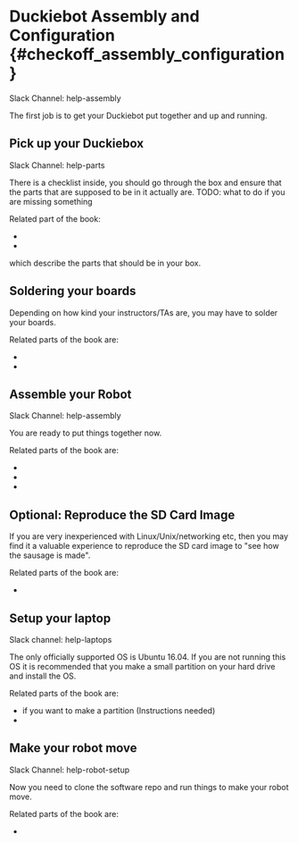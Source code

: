 # Duckiebot Assembly and Configuration {#checkoff_assembly_configuration}

Slack Channel: help-assembly

The first job  is to get your Duckiebot put together and up and running. 

<!-- Comment: @liam: We should make sure that these tasks are 1-to-1 with the task list in the checkoff spreadsheet, and remind them what to do. 
-->

## Pick up your Duckiebox

Slack Channel: help-parts


 There is a checklist inside, you should go through the box and ensure that the parts that are supposed to be in it actually are.
 TODO: what to do if you are missing something
 
Related part of the book: 

* [](#acquiring-parts-c0) 
* [](#acquiring-parts-c1) 
  
which describe the parts that should be in your box.

## Soldering your boards

Depending on how kind your instructors/TAs are, you may have to solder your boards. 
 
Related parts of the book are:

* [](#soldering-boards-c0)
* [](#soldering-boards-c1)

## Assemble your Robot

Slack Channel: help-assembly

You are ready to put things together now.

Related parts of the book are:

* [](#assembling-duckiebot-c0)
* [](#bumper-assembly)
* [](#assembling-duckiebot-c1)


## Optional: Reproduce the SD Card Image

If you are very inexperienced with Linux/Unix/networking etc, then you may find it a valuable experience to reproduce the SD card image to "see how the sausage is made".

Related parts of the book are:

* [](#duckiebot-ubuntu-image)
 
 
## Setup your laptop

Slack channel: help-laptops

The only officially supported OS is Ubuntu 16.04. If you are not running this OS it is recommended that you make a small partition on your hard drive and install the OS.

Related parts of the book are:

* [](#linux) if you want to make a partition (Instructions needed)
* [](#setup-laptop) 
 
## Make your robot move
 
 Slack Channel: help-robot-setup
 
Now you need to clone the software repo and run things to make your robot move.
 
Related parts of the book are:

* [](#rc-control)

